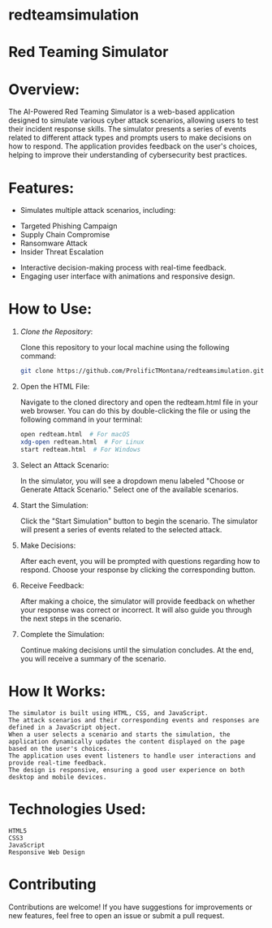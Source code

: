 # redteamsimulation
# Red Teaming Simulator

# Overview:

The AI-Powered Red Teaming Simulator is a web-based application designed to simulate various cyber attack scenarios, allowing users to test their incident response skills. The simulator presents a series of events related to different attack types and prompts users to make decisions on how to respond. The application provides feedback on the user's choices, helping to improve their understanding of cybersecurity best practices.

# Features:

 * Simulates multiple attack scenarios, including:

  - Targeted Phishing Campaign
  - Supply Chain Compromise
  - Ransomware Attack
  - Insider Threat Escalation
 * Interactive decision-making process with real-time feedback.
 * Engaging user interface with animations and responsive design.


# How to Use:

1. *Clone the Repository*:
 
   Clone this repository to your local machine using the following command:
   
   ```bash
   git clone https://github.com/ProlificTMontana/redteamsimulation.git
   
2. Open the HTML File: 

   Navigate to the cloned directory and open the redteam.html file in your web browser. You can do this by double-clicking the file or using the following command in your terminal:
  
   ```bash
   open redteam.html  # For macOS
   xdg-open redteam.html  # For Linux
   start redteam.html  # For Windows
   
3. Select an Attack Scenario: 

   In the simulator, you will see a dropdown menu labeled "Choose or Generate Attack Scenario." Select one of the available scenarios.

4. Start the Simulation: 

   Click the "Start Simulation" button to begin the scenario. The simulator will present a series of events related to the selected attack.

5. Make Decisions: 

   After each event, you will be prompted with questions regarding how to respond. Choose your response by clicking the corresponding button.

6. Receive Feedback: 

   After making a choice, the simulator will provide feedback on whether your response was correct or incorrect. It will also guide you through the next steps in the scenario.

7. Complete the Simulation: 

   Continue making decisions until the simulation concludes. At the end, you will receive a summary of the scenario.
   

# How It Works:

    The simulator is built using HTML, CSS, and JavaScript.
    The attack scenarios and their corresponding events and responses are defined in a JavaScript object.
    When a user selects a scenario and starts the simulation, the application dynamically updates the content displayed on the page based on the user's choices.
    The application uses event listeners to handle user interactions and provide real-time feedback.
    The design is responsive, ensuring a good user experience on both desktop and mobile devices.
    
# Technologies Used:

    HTML5
    CSS3
    JavaScript
    Responsive Web Design

# Contributing

Contributions are welcome! If you have suggestions for improvements or new features, feel free to open an issue or submit a pull request.

